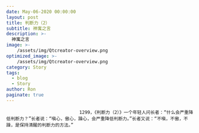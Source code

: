 ```yaml
---
date: May-06-2020 00:00:00
layout: post
title: 判断力（2）
subtitle: 神寓之言
description: >-
  神寓之言
image: >-
    /assets/img/Qtcreator-overview.png
optimized_image: >-
    /assets/img/Qtcreator-overview.png
category: Story
tags:
  - blog
  - Story
author: Ron
paginate: true
---
```


							　　1299，《判断力（2）》一个年轻人问长者：“什么会严重降低判断力？”长者说：“嗔心，傲心，躁心，会严重降低判断力。”长者又说：“不嗔，不傲，不躁，是保持清醒的判断力的方法。”
							
							
						